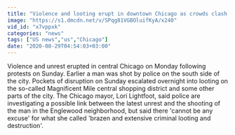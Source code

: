 ```yaml
---
title: "Violence and looting erupt in downtown Chicago as crowds clash with police \u2013 video"
image: "https://s1.dmcdn.net/v/SPqg81VGBOluifKyA/x240"
vid_id: "x7vppxk"
categories: "news"
tags: ["US news","us","Chicago"]
date: "2020-08-29T04:54:03+03:00"
---
```

Violence and unrest erupted in central Chicago on Monday following protests on Sunday. Earlier a man was shot by police on the south side of the city. Pockets of disruption on Sunday escalated overnight into looting on the so-called Magnificent Mile central shopping district and some other parts of the city. The Chicago mayor, Lori Lightfoot, said police are investigating a possible link between the latest unrest and the shooting of the man in the Englewood neighborhood, but said there 'cannot be any excuse' for what she called 'brazen and extensive criminal looting and destruction'.
